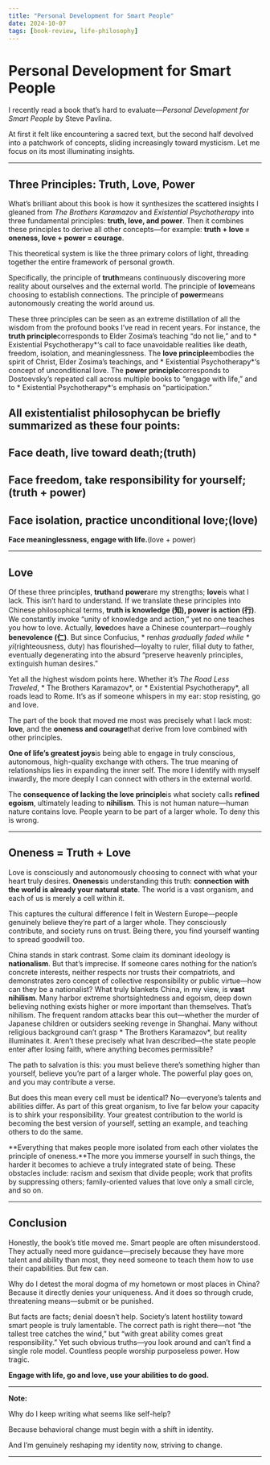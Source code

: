 ```yaml
---
title: "Personal Development for Smart People"
date: 2024-10-07
tags: [book-review, life-philosophy]
---
```


# Personal Development for Smart People

I recently read a book that’s hard to evaluate—*Personal Development for Smart People* by Steve Pavlina.

At first it felt like encountering a sacred text, but the second half devolved into a patchwork of concepts, sliding increasingly toward mysticism. Let me focus on its most illuminating insights.

---

## Three Principles: Truth, Love, Power

What’s brilliant about this book is how it synthesizes the scattered insights I gleaned from *The Brothers Karamazov* and *Existential Psychotherapy* into three fundamental principles: **truth, love, and power**. Then it combines these principles to derive all other concepts—for example: **truth + love = oneness, love + power = courage**.

This theoretical system is like the three primary colors of light, threading together the entire framework of personal growth.

Specifically, the principle of **truth**means continuously discovering more reality about ourselves and the external world. The principle of **love**means choosing to establish connections. The principle of **power**means autonomously creating the world around us.

These three principles can be seen as an extreme distillation of all the wisdom from the profound books I’ve read in recent years. For instance, the **truth principle**corresponds to Elder Zosima’s teaching “do not lie,” and to * Existential Psychotherapy*‘s call to face unavoidable realities like death, freedom, isolation, and meaninglessness. The **love principle**embodies the spirit of Christ, Elder Zosima’s teachings, and * Existential Psychotherapy*‘s concept of unconditional love. The **power principle**corresponds to Dostoevsky’s repeated call across multiple books to “engage with life,” and to * Existential Psychotherapy*‘s emphasis on “participation.”

**All existentialist philosophy**can be briefly summarized as these four points:
- 

**Face death, live toward death;**(truth)
- 

**Face freedom, take responsibility for yourself;**(truth + power)
- 

**Face isolation, practice unconditional love;**(love)
- 

**Face meaninglessness, engage with life.**(love + power)

---

## Love

Of these three principles, **truth**and **power**are my strengths; **love**is what I lack. This isn’t hard to understand. If we translate these principles into Chinese philosophical terms, **truth is knowledge (知), power is action (行)**. We constantly invoke “unity of knowledge and action,” yet no one teaches you how to love. Actually, **love**does have a Chinese counterpart—roughly **benevolence (仁)**. But since Confucius, * ren*has gradually faded while * yi*(righteousness, duty) has flourished—loyalty to ruler, filial duty to father, eventually degenerating into the absurd “preserve heavenly principles, extinguish human desires.”

Yet all the highest wisdom points here. Whether it’s *The Road Less Traveled*, * The Brothers Karamazov*, or * Existential Psychotherapy*, all roads lead to Rome. It’s as if someone whispers in my ear: stop resisting, go and love.

The part of the book that moved me most was precisely what I lack most: **love**, and the **oneness and courage**that derive from love combined with other principles.

**One of life’s greatest joys**is being able to engage in truly conscious, autonomous, high-quality exchange with others. The true meaning of relationships lies in expanding the inner self. The more I identify with myself inwardly, the more deeply I can connect with others in the external world.

The **consequence of lacking the love principle**is what society calls **refined egoism**, ultimately leading to **nihilism**. This is not human nature—human nature contains love. People yearn to be part of a larger whole. To deny this is wrong.

---

## Oneness = Truth + Love

Love is consciously and autonomously choosing to connect with what your heart truly desires. **Oneness**is understanding this truth: **connection with the world is already your natural state**. The world is a vast organism, and each of us is merely a cell within it.

This captures the cultural difference I felt in Western Europe—people genuinely believe they’re part of a larger whole. They consciously contribute, and society runs on trust. Being there, you find yourself wanting to spread goodwill too.

China stands in stark contrast. Some claim its dominant ideology is **nationalism**. But that’s imprecise. If someone cares nothing for the nation’s concrete interests, neither respects nor trusts their compatriots, and demonstrates zero concept of collective responsibility or public virtue—how can they be a nationalist? What truly blankets China, in my view, is **vast nihilism**. Many harbor extreme shortsightedness and egoism, deep down believing nothing exists higher or more important than themselves. That’s nihilism. The frequent random attacks bear this out—whether the murder of Japanese children or outsiders seeking revenge in Shanghai. Many without religious background can’t grasp * The Brothers Karamazov*, but reality illuminates it. Aren’t these precisely what Ivan described—the state people enter after losing faith, where anything becomes permissible?

The path to salvation is this: you must believe there’s something higher than yourself, believe you’re part of a larger whole. The powerful play goes on, and you may contribute a verse.

But does this mean every cell must be identical? No—everyone’s talents and abilities differ. As part of this great organism, to live far below your capacity is to shirk your responsibility. Your greatest contribution to the world is becoming the best version of yourself, setting an example, and teaching others to do the same.

**Everything that makes people more isolated from each other violates the principle of oneness.**The more you immerse yourself in such things, the harder it becomes to achieve a truly integrated state of being. These obstacles include: racism and sexism that divide people; work that profits by suppressing others; family-oriented values that love only a small circle, and so on.

---

## Conclusion

Honestly, the book’s title moved me. Smart people are often misunderstood. They actually need more guidance—precisely because they have more talent and ability than most, they need someone to teach them how to use their capabilities. But few can.

Why do I detest the moral dogma of my hometown or most places in China? Because it directly denies your uniqueness. And it does so through crude, threatening means—submit or be punished.

But facts are facts; denial doesn’t help. Society’s latent hostility toward smart people is truly lamentable. The correct path is right there—not “the tallest tree catches the wind,” but “with great ability comes great responsibility.” Yet such obvious truths—you look around and can’t find a single role model. Countless people worship purposeless power. How tragic.

**Engage with life, go and love, use your abilities to do good.**

---

**Note:**

Why do I keep writing what seems like self-help?

Because behavioral change must begin with a shift in identity.

And I’m genuinely reshaping my identity now, striving to change.

---
